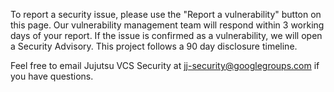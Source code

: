 To report a security issue, please use the "Report a vulnerability" button on
this page. Our vulnerability management team will respond within 3 working days
of your report. If the issue is confirmed as a vulnerability, we will open a
Security Advisory. This project follows a 90 day disclosure timeline.

Feel free to email Jujutsu VCS Security at <jj-security@googlegroups.com> if you
have questions.
